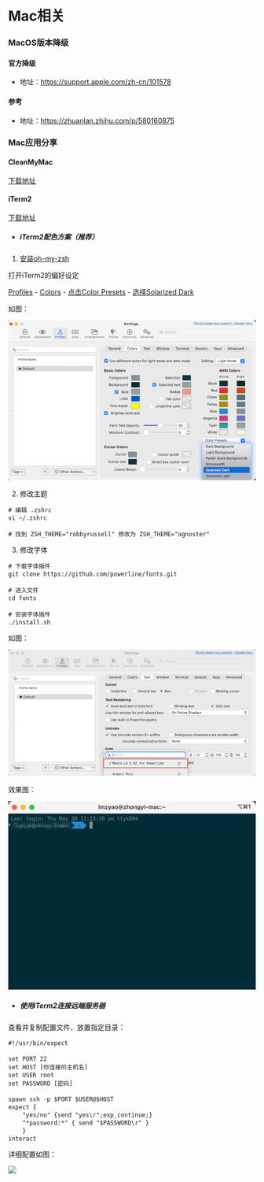 # Mac相关

### MacOS版本降级

#### 官方降级

- 地址：https://support.apple.com/zh-cn/101578

#### 参考

- 地址：https://zhuanlan.zhihu.com/p/580160875

### Mac应用分享

#### CleanMyMac

[下载地址](http://8.146.204.235/alist/app/CleanMyMac)

#### iTerm2

[下载地址](https://iterm2.com/)

- ##### iTerm2配色方案（推荐）

1. [安装oh-my-zsh](https://ohmyz.sh/#install)

打开iTerm2的偏好设定

[Profiles](#) - [Colors](#) - [点击Color Presets](#) - [选择Solarized Dark](#)

如图：

![img.png](../static/img/mac/iterm2-set-color.png)

2. 修改主题

```shell
# 编辑 .zshrc
vi ~/.zshrc

# 找到 ZSH_THEME="robbyrussell" 修改为 ZSH_THEME="agnoster"
```

3. 修改字体

```shell
# 下载字体插件
git clone https://github.com/powerline/fonts.git

# 进入文件
cd fonts

# 安装字体插件
./install.sh
```

如图：

![img.png](../static/img/mac/iterm2-set-font.png)

效果图：

![img.png](../static/img/mac/iterm2-index.png)

- ##### 使用iTerm2连接远端服务器
查看并复制配置文件，放置指定目录：

```shell
#!/usr/bin/expect

set PORT 22
set HOST [你连接的主机名]
set USER root
set PASSWORD [密码]

spawn ssh -p $PORT $USER@$HOST
expect {
    "yes/no" {send "yes\r";exp_continue;}
    "*password:*" { send "$PASSWORD\r" }
    }
interact
```
详细配置如图：

![](../static/img/mac/iTerm2.png)
